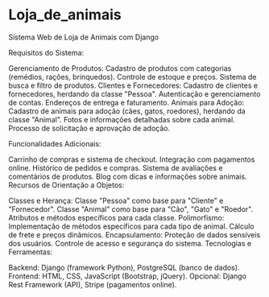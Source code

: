 # Loja_de_animais
 Sistema Web de Loja de Animais com Django

Requisitos do Sistema:

Gerenciamento de Produtos:
Cadastro de produtos com categorias (remédios, rações, brinquedos).
Controle de estoque e preços.
Sistema de busca e filtro de produtos.
Clientes e Fornecedores:
Cadastro de clientes e fornecedores, herdando da classe "Pessoa".
Autenticação e gerenciamento de contas.
Endereços de entrega e faturamento.
Animais para Adoção:
Cadastro de animais para adoção (cães, gatos, roedores), herdando da classe "Animal".
Fotos e informações detalhadas sobre cada animal.
Processo de solicitação e aprovação de adoção.

Funcionalidades Adicionais:

Carrinho de compras e sistema de checkout.
Integração com pagamentos online.
Histórico de pedidos e compras.
Sistema de avaliações e comentários de produtos.
Blog com dicas e informações sobre animais.
Recursos de Orientação a Objetos:

Classes e Herança:
Classe "Pessoa" como base para "Cliente" e "Fornecedor".
Classe "Animal" como base para "Cão", "Gato" e "Roedor".
Atributos e métodos específicos para cada classe.
Polimorfismo:
Implementação de métodos específicos para cada tipo de animal.
Cálculo de frete e preços dinâmicos.
Encapsulamento:
Proteção de dados sensíveis dos usuários.
Controle de acesso e segurança do sistema.
Tecnologias e Ferramentas:

Backend: Django (framework Python), PostgreSQL (banco de dados).
Frontend: HTML, CSS, JavaScript (Bootstrap, jQuery).
Opcional: Django Rest Framework (API), Stripe (pagamentos online).
